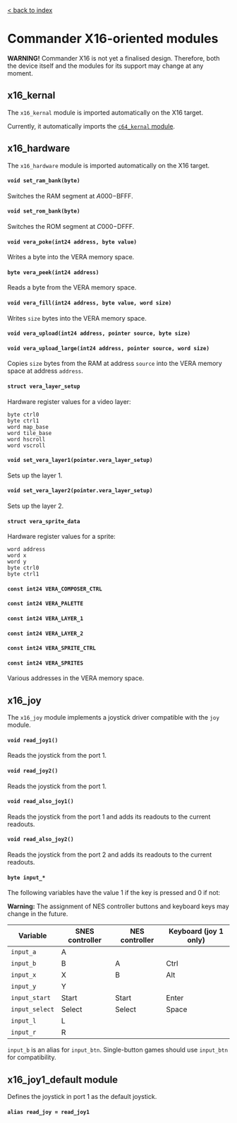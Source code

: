 [< back to index](../doc_index.md)

# Commander X16-oriented modules

**WARNING!** Commander X16 is not yet a finalised design.
Therefore, both the device itself and the modules for its support may change at any moment.

## x16_kernal

The `x16_kernal` module is imported automatically on the X16 target.

Currently, it automatically imports the [`c64_kernal` module](./c64.md).


## x16_hardware

The `x16_hardware` module is imported automatically on the X16 target.

#### `void set_ram_bank(byte)`

Switches the RAM segment at $A000-$BFFF.

#### `void set_rom_bank(byte)`

Switches the ROM segment at $C000-$DFFF.

#### `void vera_poke(int24 address, byte value)`

Writes a byte into the VERA memory space.

#### `byte vera_peek(int24 address)`

Reads a byte from the VERA memory space.

#### `void vera_fill(int24 address, byte value, word size)`

Writes `size` bytes into the VERA memory space.

#### `void vera_upload(int24 address, pointer source, byte size)`
#### `void vera_upload_large(int24 address, pointer source, word size)`

Copies `size` bytes from the RAM at address `source` into the VERA memory space at address `address`.

#### `struct vera_layer_setup`

Hardware register values for a video layer:

    byte ctrl0
    byte ctrl1
    word map_base
    word tile_base
    word hscroll
    word vscroll

#### `void set_vera_layer1(pointer.vera_layer_setup)`

Sets up the layer 1.

#### `void set_vera_layer2(pointer.vera_layer_setup)`

Sets up the layer 2.
    
#### `struct vera_sprite_data`

Hardware register values for a sprite:

    word address
    word x
    word y
    byte ctrl0
    byte ctrl1
    
#### `const int24 VERA_COMPOSER_CTRL`
#### `const int24 VERA_PALETTE`
#### `const int24 VERA_LAYER_1`
#### `const int24 VERA_LAYER_2`
#### `const int24 VERA_SPRITE_CTRL`
#### `const int24 VERA_SPRITES`

Various addresses in the VERA memory space.


## x16_joy

The `x16_joy` module implements a joystick driver compatible with the `joy` module.

#### `void read_joy1()`

Reads the joystick from the port 1.

#### `void read_joy2()`

Reads the joystick from the port 1.

#### `void read_also_joy1()`

Reads the joystick from the port 1 and adds its readouts to the current readouts.

#### `void read_also_joy2()`

Reads the joystick from the port 2 and adds its readouts to the current readouts.

#### `byte input_*`

The following variables have the value 1 if the key is pressed and 0 if not:

**Warning:** The assignment of NES controller buttons and keyboard keys may change in the future.   

Variable       | SNES controller | NES controller | Keyboard (joy 1 only)
---------------|-----------------|----------------|----------------------
`input_a`      | A               |                |
`input_b`      | B               | A              | Ctrl
`input_x`      | X               | B              | Alt
`input_y`      | Y               |                |
`input_start`  | Start           | Start          | Enter
`input_select` | Select          | Select         | Space
`input_l`      | L               |                |
`input_r`      | R               |                |
 
 
`input_b` is an alias for `input_btn`. Single-button games should use `input_btn` for compatibility.
 
## x16_joy1_default module

Defines the joystick in port 1 as the default joystick.

#### `alias read_joy = read_joy1`

